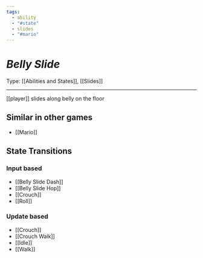 ```yaml
---
tags:
  - ability
  - "#state"
  - slides
  - "#mario"
---
```

# _Belly Slide_

Type: [[Abilities and States]], [[Slides]]

----


[[player]] slides along belly on the floor


## Similar in other games

* [[Mario]]


## State Transitions

### Input based

* [[Belly Slide Dash]]
* [[Belly Slide Hop]]
* [[Crouch]]
* [[Roll]]


### Update based

* [[Crouch]]
* [[Crouch Walk]]
* [[Idle]]
* [[Walk]]